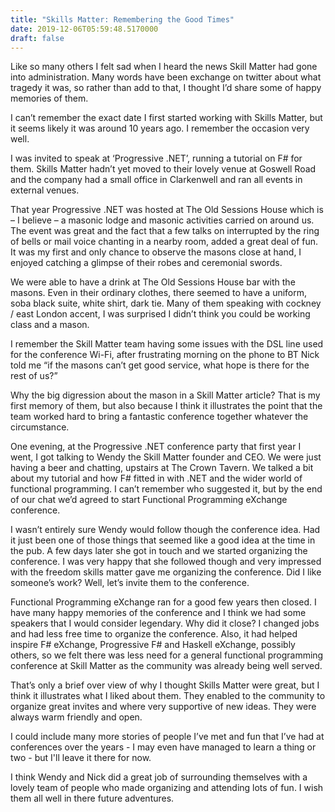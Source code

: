 ```yaml
---
title: "Skills Matter: Remembering the Good Times"
date: 2019-12-06T05:59:48.5170000
draft: false
---
```


Like so many others I felt sad when I heard the news Skill Matter had gone into administration. Many words have been exchange on twitter about what tragedy it was, so rather than add to that, I thought I’d share some of happy memories of them. 

I can’t remember the exact date I first started working with Skills Matter, but it seems likely it was around 10 years ago. I remember the occasion very well.

I was invited to speak at ‘Progressive .NET’, running a tutorial on F# for them. Skills Matter hadn’t yet moved to their lovely venue at Goswell Road and the company had a small office in Clarkenwell and ran all events in external venues.

That year Progressive .NET was hosted at The Old Sessions House which is – I believe – a masonic lodge and masonic activities carried on around us. The event was great and the fact that a few talks on interrupted by the ring of bells or mail voice chanting in a nearby room, added a great deal of fun. It was my first and only chance to observe the masons close at hand, I enjoyed catching a glimpse of their robes and ceremonial swords. 

We were able to have a drink at The Old Sessions House bar with the masons. Even in their ordinary clothes, there seemed to have a uniform, soba black suite, white shirt, dark tie. Many of them speaking with cockney / east London accent, I was surprised I didn’t think you could be working class and a mason.

I remember the Skill Matter team having some issues with the DSL line used for the conference Wi-Fi, after frustrating morning on the phone to BT Nick told me “if the masons can’t get good service, what hope is there for the rest of us?”

Why the big digression about the mason in a Skill Matter article? That is my first memory of them, but also because I think it illustrates the point that the team worked hard to bring a fantastic conference together whatever the circumstance.

One evening, at the Progressive .NET conference party that first year I went, I got talking to Wendy the Skill Matter founder and CEO. We were just having a beer and chatting, upstairs at The Crown Tavern. We talked a bit about my tutorial and how F# fitted in with .NET and the wider world of functional programming. I can’t remember who suggested it, but by the end of our chat we’d agreed to start Functional Programming eXchange conference. 

I wasn’t entirely sure Wendy would follow though the conference idea. Had it just been one of those things that seemed like a good idea at the time in the pub. A few days later she got in touch and we started organizing the conference. I was very happy that she followed though and very impressed with the freedom skills matter gave me organizing the conference. Did I like someone’s work? Well, let’s invite them to the conference.

Functional Programming eXchange ran for a good few years then closed. I have many happy memories of the conference and I think we had some speakers that I would consider legendary. Why did it close? I changed jobs and had less free time to organize the conference. Also, it had helped inspire F# eXchange, Progressive F# and Haskell eXchange, possibly others, so we felt there was less need for a general functional programming conference at Skill Matter as the community was already being well served.

That’s only a brief over view of why I thought Skills Matter were great, but I think it illustrates what I liked about them. They enabled to the community to organize great invites and where very supportive of new ideas. They were always warm friendly and open.

I could include many more stories of people I’ve met and fun that I’ve had at conferences over the years - I may even have managed to learn a thing or two - but I'll leave it there for now.

I think Wendy and Nick did a great job of surrounding themselves with a lovely team of people who made organizing and attending lots of fun. I wish them all well in there future adventures.
